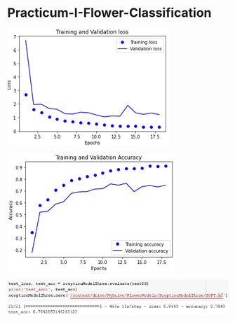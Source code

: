 # Practicum-I-Flower-Classification

![Model Loss Progression](Mode_Loss_Progression.png)

![Model Loss Progression](Model_Accuracy_Progression.png)

![Model Loss Progression](Testing_Accuracy.png)
